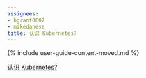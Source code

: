```yaml
---
assignees:
- bgrant0607
- mikedanese
title: 认识 Kubernetes?
---
```


{% include user-guide-content-moved.md %}

[认识 Kubernetes?](/docs/concepts/overview/what-is-kubernetes/)
